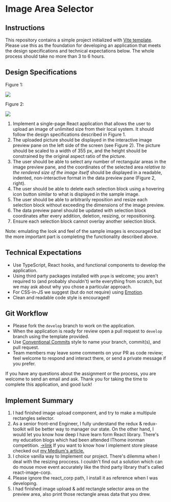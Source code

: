 # Image Area Selector

## Instructions

This repository contains a simple project initialized with [Vite template](https://vitejs.dev/guide/#scaffolding-your-first-vite-project). Please use this as the foundation for developing an application that meets the design specifications and technical expectations below. The whole process should take no more than 3 to 6 hours.

## Design Specifications

Figure 1:

<img src="./src/assets/q1.jpg" />

Figure 2:

<img src="./src/assets/q2.jpg" />

1. Implement a single-page React application that allows the user to upload an image of unlimited size from their local system. It should follow the design specifications described in Figure 1.
2. The uploaded picture should be displayed in the interactive image preview pane on the left side of the screen (see Figure 2). The picture should be scaled to a width of 355 px, and the height should be constrained by the original aspect ratio of the picture.
3. The user should be able to select any number of rectangular areas in the image preview pane, and the coordinates of the selected area _relative to the rendered size of the image itself_ should be displayed in a readable, indented, non-interactive format in the data preview pane (Figure 2, right).
4. The user should be able to delete each selection block using a hovering icon button similar to what is displayed in the sample image.
5. The user should be able to arbitrarily reposition and resize each selection block without exceeding the dimensions of the image preview.
6. The data preview panel should be updated with selection block coordinates after every addition, deletion, resizing, or repositioning.
7. Ensure each selection block cannot overlay another selection block.

Note: emulating the look and feel of the sample images is encouraged but the more important part is completing the functionality described above.

## Technical Expectations

- Use TypeScript, React hooks, and functional components to develop the application.
- Using third party packages installed with `pnpm` is welcome; you aren't required to (and probably shouldn't) write everything from scratch, but we may ask about why you chose a particular approach.
- For CSS-in-JS we suggest (but do not require) using [Emotion](https://emotion.sh/docs/introduction).
- Clean and readable code style is encouraged!

## Git Workflow

- Please fork the `develop` branch to work on the application.
- When the application is ready for review open a pull request to `develop` branch using the template provided.
- Use [Conventional Commits](https://www.conventionalcommits.org/en/v1.0.0/) style to name your branch, commit(s), and pull request.
- Team members may leave some comments on your PR as code review; feel welcome to respond and interact there, or send a private message if you prefer.

If you have any questions about the assignment or the process, you are welcome to send an email and ask. Thank you for taking the time to complete this application, and good luck!

## Implement Summary
1. I had finished image upload component, and try to make a multipule rectangles selector.
2. As a senior front-end Engineer, I fully understand the redux & redux-toolkit will be better way to manager our state. On the other hand, I would let you know how deep I have learn form React library. There's my education blogs which had been  attended IThome ironman competition. [->link](https://ithelp.ithome.com.tw/users/20129020/ironman/5360) If you want to know how I implement store please checked out [my Medium's article.](https://medium.com/@LeeLuciano/react-%E7%9A%84%E9%82%A3%E4%BA%9B%E4%BA%8B-context-provider-6c2cb3603fc9)
3. I choice vanilla way to Implement our project. There's dilemma when I deal with the resizing proccess. I couldn't find out a solution which can do mouse move event accurately like the third party library that's called react-image-corp.
4. Please ignore the react_corp path, I install it as reference when I was developing.
5. I had finished image upload & add rectangle selector area on the preview area, also print those rectangle areas data that you drew. 
